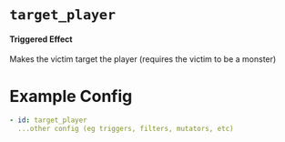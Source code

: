 # `target_player`

#### Triggered Effect

Makes the victim target the player (requires the victim to be a monster)

# Example Config

```yaml
- id: target_player
  ...other config (eg triggers, filters, mutators, etc)
```

